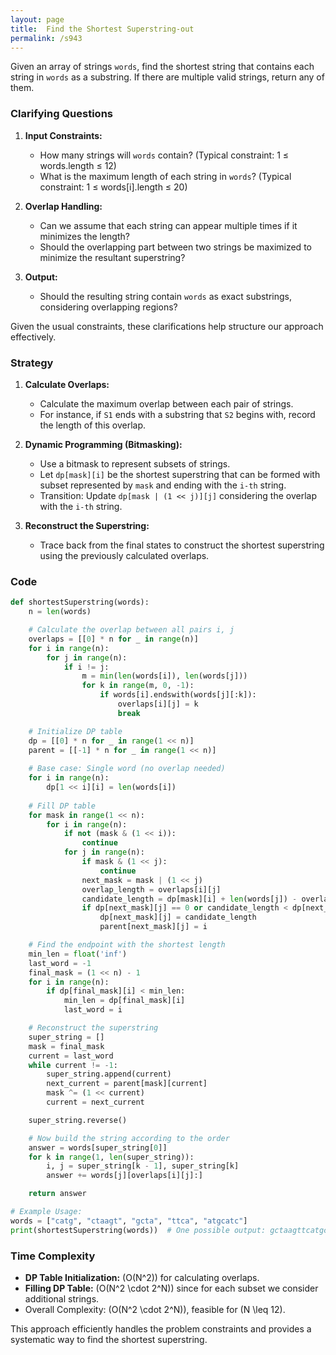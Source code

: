 ```yaml
---
layout: page
title:  Find the Shortest Superstring-out
permalink: /s943
---
```


Given an array of strings `words`, find the shortest string that contains each string in `words` as a substring. If there are multiple valid strings, return any of them.

### Clarifying Questions

1. **Input Constraints:**
   - How many strings will `words` contain? (Typical constraint: 1 ≤ words.length ≤ 12)
   - What is the maximum length of each string in `words`? (Typical constraint: 1 ≤ words[i].length ≤ 20)
   
2. **Overlap Handling:**
   - Can we assume that each string can appear multiple times if it minimizes the length?
   - Should the overlapping part between two strings be maximized to minimize the resultant superstring?

3. **Output:**
   - Should the resulting string contain `words` as exact substrings, considering overlapping regions?

Given the usual constraints, these clarifications help structure our approach effectively.

### Strategy

1. **Calculate Overlaps:**
   - Calculate the maximum overlap between each pair of strings.
   - For instance, if `S1` ends with a substring that `S2` begins with, record the length of this overlap.

2. **Dynamic Programming (Bitmasking):**
   - Use a bitmask to represent subsets of strings.
   - Let `dp[mask][i]` be the shortest superstring that can be formed with subset represented by `mask` and ending with the `i-th` string.
   - Transition: Update `dp[mask | (1 << j)][j]` considering the overlap with the `i-th` string.

3. **Reconstruct the Superstring:**
   - Trace back from the final states to construct the shortest superstring using the previously calculated overlaps.

### Code

```python
def shortestSuperstring(words):
    n = len(words)

    # Calculate the overlap between all pairs i, j
    overlaps = [[0] * n for _ in range(n)]
    for i in range(n):
        for j in range(n):
            if i != j:
                m = min(len(words[i]), len(words[j]))
                for k in range(m, 0, -1):
                    if words[i].endswith(words[j][:k]):
                        overlaps[i][j] = k
                        break

    # Initialize DP table
    dp = [[0] * n for _ in range(1 << n)]
    parent = [[-1] * n for _ in range(1 << n)]
    
    # Base case: Single word (no overlap needed)
    for i in range(n):
        dp[1 << i][i] = len(words[i])
        
    # Fill DP table
    for mask in range(1 << n):
        for i in range(n):
            if not (mask & (1 << i)):
                continue
            for j in range(n):
                if mask & (1 << j):
                    continue
                next_mask = mask | (1 << j)
                overlap_length = overlaps[i][j]
                candidate_length = dp[mask][i] + len(words[j]) - overlap_length
                if dp[next_mask][j] == 0 or candidate_length < dp[next_mask][j]:
                    dp[next_mask][j] = candidate_length
                    parent[next_mask][j] = i

    # Find the endpoint with the shortest length
    min_len = float('inf')
    last_word = -1
    final_mask = (1 << n) - 1
    for i in range(n):
        if dp[final_mask][i] < min_len:
            min_len = dp[final_mask][i]
            last_word = i

    # Reconstruct the superstring
    super_string = []
    mask = final_mask
    current = last_word
    while current != -1:
        super_string.append(current)
        next_current = parent[mask][current]
        mask ^= (1 << current)
        current = next_current

    super_string.reverse()

    # Now build the string according to the order
    answer = words[super_string[0]]
    for k in range(1, len(super_string)):
        i, j = super_string[k - 1], super_string[k]
        answer += words[j][overlaps[i][j]:]

    return answer

# Example Usage:
words = ["catg", "ctaagt", "gcta", "ttca", "atgcatc"]
print(shortestSuperstring(words))  # One possible output: gctaagttcatgcatc
```

### Time Complexity

- **DP Table Initialization:** \(O(N^2)\) for calculating overlaps.
- **Filling DP Table:** \(O(N^2 \cdot 2^N)\) since for each subset we consider additional strings.
- Overall Complexity: \(O(N^2 \cdot 2^N)\), feasible for \(N \leq 12\).

This approach efficiently handles the problem constraints and provides a systematic way to find the shortest superstring.